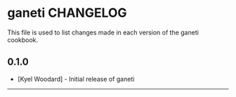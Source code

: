 ganeti CHANGELOG
================

This file is used to list changes made in each version of the ganeti cookbook.

0.1.0
-----
- [Kyel Woodard] - Initial release of ganeti

- - -
